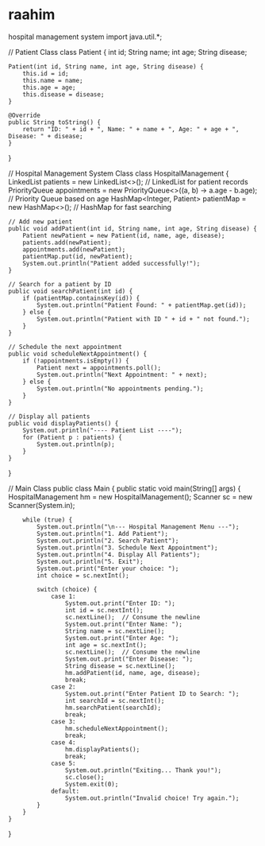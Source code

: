# raahim
hospital management system 
import java.util.*;

// Patient Class
class Patient {
    int id;
    String name;
    int age;
    String disease;

    Patient(int id, String name, int age, String disease) {
        this.id = id;
        this.name = name;
        this.age = age;
        this.disease = disease;
    }

    @Override
    public String toString() {
        return "ID: " + id + ", Name: " + name + ", Age: " + age + ", Disease: " + disease;
    }
}

// Hospital Management System Class
class HospitalManagement {
    LinkedList<Patient> patients = new LinkedList<>();  // LinkedList for patient records
    PriorityQueue<Patient> appointments = new PriorityQueue<>((a, b) -> a.age - b.age);  // Priority Queue based on age
    HashMap<Integer, Patient> patientMap = new HashMap<>();  // HashMap for fast searching

    // Add new patient
    public void addPatient(int id, String name, int age, String disease) {
        Patient newPatient = new Patient(id, name, age, disease);
        patients.add(newPatient);
        appointments.add(newPatient);
        patientMap.put(id, newPatient);
        System.out.println("Patient added successfully!");
    }

    // Search for a patient by ID
    public void searchPatient(int id) {
        if (patientMap.containsKey(id)) {
            System.out.println("Patient Found: " + patientMap.get(id));
        } else {
            System.out.println("Patient with ID " + id + " not found.");
        }
    }

    // Schedule the next appointment
    public void scheduleNextAppointment() {
        if (!appointments.isEmpty()) {
            Patient next = appointments.poll();
            System.out.println("Next Appointment: " + next);
        } else {
            System.out.println("No appointments pending.");
        }
    }

    // Display all patients
    public void displayPatients() {
        System.out.println("---- Patient List ----");
        for (Patient p : patients) {
            System.out.println(p);
        }
    }
}

// Main Class
public class Main {
    public static void main(String[] args) {
        HospitalManagement hm = new HospitalManagement();
        Scanner sc = new Scanner(System.in);

        while (true) {
            System.out.println("\n--- Hospital Management Menu ---");
            System.out.println("1. Add Patient");
            System.out.println("2. Search Patient");
            System.out.println("3. Schedule Next Appointment");
            System.out.println("4. Display All Patients");
            System.out.println("5. Exit");
            System.out.print("Enter your choice: ");
            int choice = sc.nextInt();

            switch (choice) {
                case 1:
                    System.out.print("Enter ID: ");
                    int id = sc.nextInt();
                    sc.nextLine();  // Consume the newline
                    System.out.print("Enter Name: ");
                    String name = sc.nextLine();
                    System.out.print("Enter Age: ");
                    int age = sc.nextInt();
                    sc.nextLine();  // Consume the newline
                    System.out.print("Enter Disease: ");
                    String disease = sc.nextLine();
                    hm.addPatient(id, name, age, disease);
                    break;
                case 2:
                    System.out.print("Enter Patient ID to Search: ");
                    int searchId = sc.nextInt();
                    hm.searchPatient(searchId);
                    break;
                case 3:
                    hm.scheduleNextAppointment();
                    break;
                case 4:
                    hm.displayPatients();
                    break;
                case 5:
                    System.out.println("Exiting... Thank you!");
                    sc.close();
                    System.exit(0);
                default:
                    System.out.println("Invalid choice! Try again.");
            }
        }
    }
}
